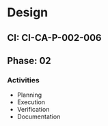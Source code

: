 # Design

## CI: CI-CA-P-002-006
## Phase: 02

### Activities
- Planning
- Execution
- Verification
- Documentation
